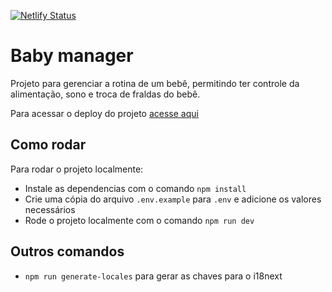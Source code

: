 [![Netlify Status](https://api.netlify.com/api/v1/badges/335e22ae-9354-4cac-9f97-6f7b59b85dbb/deploy-status)](https://app.netlify.com/sites/baby-manager/deploys?branch=main)

# Baby manager

Projeto para gerenciar a rotina de um bebê, permitindo ter controle da alimentação, sono e troca de fraldas do bebê.

Para acessar o deploy do projeto [acesse aqui](https://baby-manager.netlify.app/)

## Como rodar

Para rodar o projeto localmente:

- Instale as dependencias com o comando `npm install`
- Crie uma cópia do arquivo `.env.example` para `.env` e adicione os valores necessários
- Rode o projeto localmente com o comando `npm run dev`

## Outros comandos

- `npm run generate-locales` para gerar as chaves para o i18next


